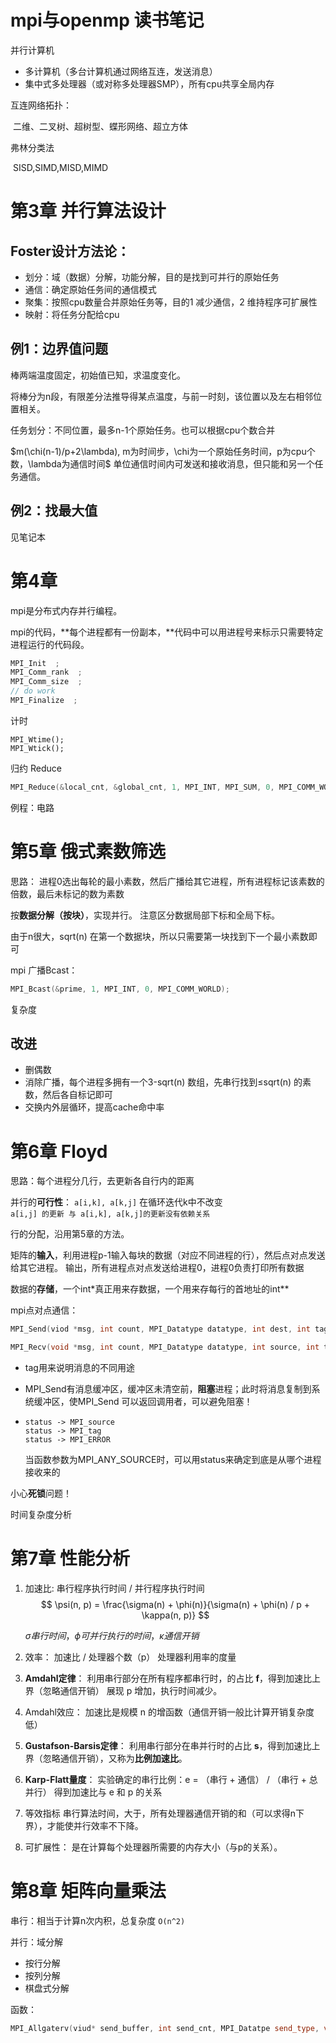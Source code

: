 # mpi与openmp 读书笔记

并行计算机

* 多计算机（多台计算机通过网络互连，发送消息）
* 集中式多处理器（或对称多处理器SMP），所有cpu共享全局内存

互连网络拓扑：

​    二维、二叉树、超树型、蝶形网络、超立方体

弗林分类法

​    SISD,SIMD,MISD,MIMD

# 第3章 并行算法设计

## Foster设计方法论：

* 划分：域（数据）分解，功能分解，目的是找到可并行的原始任务
* 通信：确定原始任务间的通信模式
* 聚集：按照cpu数量合并原始任务等，目的1 减少通信，2 维持程序可扩展性
* 映射：将任务分配给cpu

## 例1：边界值问题

棒两端温度固定，初始值已知，求温度变化。

将棒分为n段，有限差分法推导得某点温度，与前一时刻，该位置以及左右相邻位置相关。

任务划分：不同位置，最多n-1个原始任务。也可以根据cpu个数合并

$m(\chi(n-1)/p+2\lambda), m为时间步，\chi为一个原始任务时间，p为cpu个数，\lambda为通信时间$
单位通信时间内可发送和接收消息，但只能和另一个任务通信。

## 例2：找最大值

见笔记本

# 第4章

mpi是分布式内存并行编程。

mpi的代码，**每个进程都有一份副本，**代码中可以用进程号来标示只需要特定进程运行的代码段。

```c++
MPI_Init  ;
MPI_Comm_rank  ;
MPI_Comm_size  ;
// do work
MPI_Finalize  ;
```

计时

```
MPI_Wtime();
MPI_Wtick();
```

归约 Reduce

```c++
MPI_Reduce(&local_cnt, &global_cnt, 1, MPI_INT, MPI_SUM, 0, MPI_COMM_WORLD);  
```

例程：电路



# 第5章 俄式素数筛选

思路： 进程0选出每轮的最小素数，然后广播给其它进程，所有进程标记该素数的倍数，最后未标记的数为素数

按**数据分解（按块）**，实现并行。
注意区分数据局部下标和全局下标。

由于n很大，sqrt(n) 在第一个数据块，所以只需要第一块找到下一个最小素数即可

mpi 广播Bcast：

```c++
MPI_Bcast(&prime, 1, MPI_INT, 0, MPI_COMM_WORLD);
```

复杂度

## 改进

* 删偶数
* 消除广播，每个进程多拥有一个3-sqrt(n) 数组，先串行找到≤sqrt(n) 的素数，然后各自标记即可
* 交换内外层循环，提高cache命中率

# 第6章 Floyd 

思路：每个进程分几行，去更新各自行内的距离

并行的**可行性**：
`a[i,k], a[k,j]` 在循环迭代k中不改变  
`a[i,j] 的更新 与 a[i,k], a[k,j]的更新没有依赖关系`

行的分配，沿用第5章的方法。

矩阵的**输入**，利用进程p-1输入每块的数据（对应不同进程的行），然后点对点发送给其它进程。
输出，所有进程点对点发送给进程0，进程0负责打印所有数据

数据的**存储**，一个int*真正用来存数据，一个用来存每行的首地址的int**

mpi点对点通信：

```c++
MPI_Send(viod *msg, int count, MPI_Datatype datatype, int dest, int tag, MPI_Comm comm);

MPI_Recv(void *msg, int count, MPI_Datatype datatype, int source, int tag, MPI_Comm comm, MPI_Status *status);
```

* tag用来说明消息的不同用途

* MPI_Send有消息缓冲区，缓冲区未清空前，**阻塞**进程；此时将消息复制到系统缓冲区，使MPI_Send 可以返回调用者，可以避免阻塞！

* ```
  status -> MPI_source
  status -> MPI_tag
  status -> MPI_ERROR
  ```

  当函数参数为MPI_ANY_SOURCE时，可以用status来确定到底是从哪个进程接收来的

小心**死锁**问题！

时间复杂度分析

# 第7章 性能分析

1. 加速比: 
   串行程序执行时间 / 并行程序执行时间
   $$  \psi(n, p) = \frac{\sigma(n) + \phi(n)}{\sigma(n) + \phi(n) / p + \kappa(n, p)} $$

   $\sigma 串行时间，\phi 可并行执行的时间， \kappa 通信开销$

2. 效率：
   加速比 / 处理器个数（p）
   处理器利用率的度量

3. **Amdahl定律**：
   利用串行部分在所有程序都串行时，的占比 **f**，得到加速比上界（忽略通信开销）
   展现 p 增加，执行时间减少。

4. Amdahl效应：
   加速比是规模 n 的增函数（通信开销一般比计算开销复杂度低）

5. **Gustafson-Barsis定律**：
   利用串行部分在串并行时的占比 **s**，得到加速比上界（忽略通信开销），又称为**比例加速比**。

6. **Karp-Flatt量度**：
   实验确定的串行比例：e  = （串行 + 通信） / （串行 + 总并行）
   得到加速比与 e 和 p 的关系

7. 等效指标
   串行算法时间，大于，所有处理器通信开销的和（可以求得n下界），才能使并行效率不下降。

8. 可扩展性：
   是在计算每个处理器所需要的内存大小（与p的关系）。

# 第8章 矩阵向量乘法

串行：相当于计算n次内积，总复杂度 `O(n^2)`

并行：域分解

* 按行分解
* 按列分解
* 棋盘式分解

函数：

```c++
MPI_Allgaterv(viud* send_buffer, int send_cnt, MPI_Datatpe send_type, void* receive_buffer, int* receive_cnt, int* receive_disp, MPI_Datatype receive_type, MPI_Comm comm)
```

